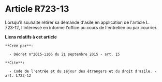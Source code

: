 # Article R723-13

Lorsqu'il souhaite retirer sa demande d'asile en application de l'article L. 723-12, l'intéressé en informe l'office au cours
de l'entretien ou par courrier.

**Liens relatifs à cet article**

	**Créé par**:

	  - Décret n°2015-1166 du 21 septembre 2015 - art. 15

	**Cite**:

	  - Code de l'entrée et du séjour des étrangers et du droit d'asile. - art. L723-12
